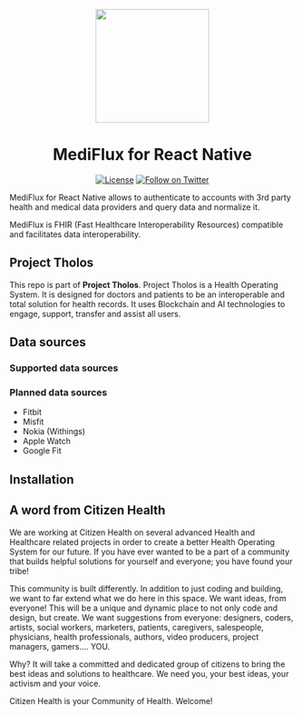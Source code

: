 <p align="center">
  <a href="https://humanapi.co">
    <img width="200" src="https://user-images.githubusercontent.com/772506/46782575-92f16d80-ccdb-11e8-9c73-9f0a0eac5a6d.png"><br/>
  </a>
  <h1 align="center">MediFlux for React Native</h1>
</p>
<p align="center">
  <a href="/LICENSE"><img src="https://img.shields.io/packagist/l/doctrine/orm.svg" alt="License"></a>
  <a href="https://twitter.com/citizenhealth"><img src="https://img.shields.io/twitter/follow/CitizenHealthio.svg?style=social&logo=twitter&label=Follow" alt="Follow on Twitter"></a>
</p>

MediFlux for React Native allows to authenticate to accounts with 3rd party health and medical data providers and query data and normalize it. 

MediFlux is FHIR (Fast Healthcare Interoperability Resources) compatible and facilitates data interoperability. 

## Project Tholos

This repo is part of **Project Tholos**. Project Tholos is a Health Operating System. It is designed for doctors and patients to be an interoperable and total solution for health records. It uses Blockchain and AI technologies to engage, support, transfer and assist all users.


## Data sources

### Supported data sources

### Planned data sources

 - Fitbit
 - Misfit
 - Nokia (Withings)
 - Apple Watch
 - Google Fit

## Installation

## A word from Citizen Health

We are working at Citizen Health on several advanced Health and Healthcare related projects in order to create a better Health Operating System for our future. If you have ever wanted to be a part of a community that builds helpful solutions for yourself and everyone; you have found your tribe!

This community is built differently. In addition to just coding and building, we want to far extend what we do here in this space. We want ideas, from everyone! This will be a unique and dynamic place to not only code and design, but create. We want suggestions from everyone: designers, coders, artists, social workers, marketers, patients, caregivers, salespeople, physicians, health professionals, authors, video producers, project managers, gamers…. YOU.

Why? It will take a committed and dedicated group of citizens to bring the best ideas and solutions to healthcare. We need you, your best ideas, your activism and your voice.

Citizen Health is your Community of Health. Welcome!

